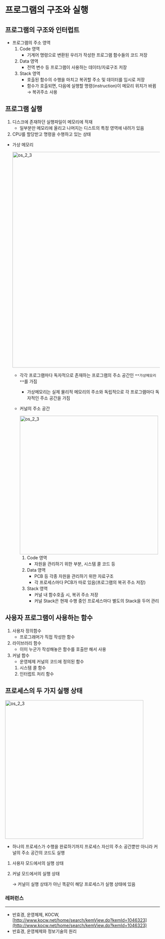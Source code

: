 # 프로그램의 구조와 실행

## 프로그램의 구조와 인터럽트

- 프로그램의 주소 영역
    1. Code 영역
        - 기계어 명령으로 변환된 우리가 작성한 프로그램 함수들의 코드 저장
    2. Data 영역
        - 전역 변수 등 프로그램이 사용하는 데이터/자료구조 저장
    3. Stack 영역
        - 호출된 함수의 수행을 마치고 복귀할 주소 및 데이터를 임시로 저장
        - 함수가 호출되면, 다음에 실행할 명령(instruction)이 메모리 위치가 바뀜 → 복귀주소 사용

## 프로그램 실행

1. 디스크에 존재하던 실행파일이 메모리에 적재
    - 일부분만 메모리에 올리고 나머지는 디스트의 특정 영역에 내려가 있음
2. CPU를 할당받고 명령을 수행하고 있는 상태

- 가상 메모리
    
    <img width="700" alt="os_2_3" src="https://user-images.githubusercontent.com/55101567/232428909-a3ac326a-47ff-4e69-be6a-d5e7a71341de.png">
    
    - 각각 프로그램마다 독자적으로 존재하는 프로그램의 주소 공간인 `**가상메모리**`를 가짐
        - 가상메모리는 실제 물리적 메모리의 주소와 독립적으로 각 프로그램마다 독자적인 주소 공간을 가짐
    - 커널의 주소 공간
        
        <img width="450" alt="os_2_3" src="https://user-images.githubusercontent.com/55101567/232428902-fc5a0ea5-5f5e-4453-aa3e-820096700c3f.png">
        
        1. Code 영역
            - 자원을 관리하기 위한 부분, 시스템 콜 코드 등
        2. Data 영역
            - PCB 등 각종 자원을 관리하기 위한 자료구조
            - 각 프로세스마다 PCB가 따로 있음(프로그램의 복귀 주소 저장)
        3. Stack 영역
            - 커널 내 함수호출 시, 복귀 주소 저장
            - 커널 Stack은 현재 수행 중인 프로세스마다 별도의 Stack을 두어 관리

## 사용자 프로그램이 사용하는 함수

1. 사용자 정의함수
    - 프로그래머가 직접 작성한 함수
2. 라이브러리 함수
    - 이미 누군가 작성해놓은 함수를 호출만 해서 사용
3. 커널 함수
    - 운영체제 커널의 코드에 정의된 함수
    1. 시스템 콜 함수
    2. 인터럽트 처리 함수

## 프로세스의 두 가지 실행 상태

<img width="450" alt="os_2_3" src="https://user-images.githubusercontent.com/55101567/232428912-294d4fae-d87a-40c5-824c-a830d807a30f.png">

- 하나의 프로세스가 수행을 완료하기까지 프로세스 자신의 주소 공간뿐만 아니라 커널의 주소 공간의 코드도 실행
1. 사용자 모드에서의 실행 상태
2. 커널 모드에서의 실행 상태 
    
    → 커널이 실행 상태가 아닌 똑같이 해당 프로세스가 실행 상태에 있음


### 레퍼런스

---

- 반효경, 운영체제, KOCW, [http://www.kocw.net/home/search/kemView.do?kemId=1046323](http://www.kocw.net/home/search/kemView.do?kemId=1046323)
- 반효경, 운영체제와 정보기술의 원리